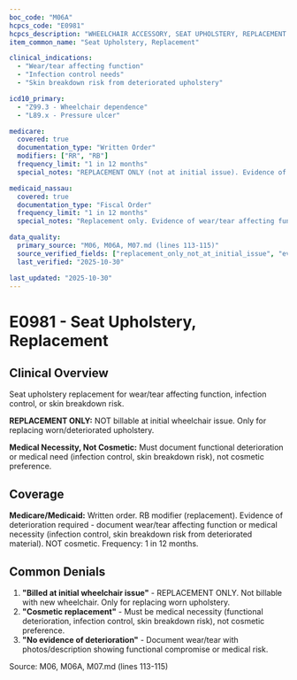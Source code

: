 ```yaml
---
boc_code: "M06A"
hcpcs_code: "E0981"
hcpcs_description: "WHEELCHAIR ACCESSORY, SEAT UPHOLSTERY, REPLACEMENT ONLY, EACH"
item_common_name: "Seat Upholstery, Replacement"

clinical_indications:
  - "Wear/tear affecting function"
  - "Infection control needs"
  - "Skin breakdown risk from deteriorated upholstery"

icd10_primary:
  - "Z99.3 - Wheelchair dependence"
  - "L89.x - Pressure ulcer"

medicare:
  covered: true
  documentation_type: "Written Order"
  modifiers: ["RR", "RB"]
  frequency_limit: "1 in 12 months"
  special_notes: "REPLACEMENT ONLY (not at initial issue). Evidence of deterioration required. Medical necessity (not cosmetic). RB modifier."

medicaid_nassau:
  covered: true
  documentation_type: "Fiscal Order"
  frequency_limit: "1 in 12 months"
  special_notes: "Replacement only. Evidence of wear/tear affecting function. Medical necessity, not cosmetic."

data_quality:
  primary_source: "M06, M06A, M07.md (lines 113-115)"
  source_verified_fields: ["replacement_only_not_at_initial_issue", "evidence_of_deterioration", "medical_necessity_not_cosmetic", "frequency_1_in_12_months"]
  last_verified: "2025-10-30"

last_updated: "2025-10-30"
---
```


# E0981 - Seat Upholstery, Replacement

## Clinical Overview

Seat upholstery replacement for wear/tear affecting function, infection control, or skin breakdown risk.

**REPLACEMENT ONLY:** NOT billable at initial wheelchair issue. Only for replacing worn/deteriorated upholstery.

**Medical Necessity, Not Cosmetic:** Must document functional deterioration or medical need (infection control, skin breakdown risk), not cosmetic preference.

## Coverage

**Medicare/Medicaid:** Written order. RB modifier (replacement). Evidence of deterioration required - document wear/tear affecting function or medical necessity (infection control, skin breakdown risk from deteriorated material). NOT cosmetic. Frequency: 1 in 12 months.

## Common Denials

1. **"Billed at initial wheelchair issue"** - REPLACEMENT ONLY. Not billable with new wheelchair. Only for replacing worn upholstery.
2. **"Cosmetic replacement"** - Must be medical necessity (functional deterioration, infection control, skin breakdown risk), not cosmetic preference.
3. **"No evidence of deterioration"** - Document wear/tear with photos/description showing functional compromise or medical risk.

Source: M06, M06A, M07.md (lines 113-115)
